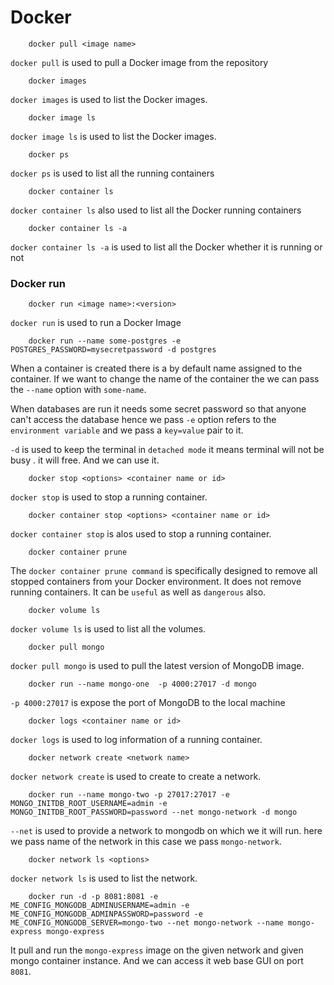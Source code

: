 # Docker


        docker pull <image name>

`docker pull` is used to pull a Docker image from the repository

        docker images

`docker images` is used to list the Docker images.

        docker image ls
`docker image ls` is used to list the Docker images.

        docker ps 

`docker ps` is used to list all the running containers

        docker container ls
`docker container ls` also used to list all the Docker running containers

        docker container ls -a

`docker container ls -a` is used to list all the Docker whether it is running or not

### Docker run
        docker run <image name>:<version>

`docker run` is used to run a Docker Image

        docker run --name some-postgres -e POSTGRES_PASSWORD=mysecretpassword -d postgres

When a container is created there is a by default name assigned to the container. If we want to change the name of the container the we can pass the `--name` option with `some-name`.

When databases are run it needs some secret password so that anyone can't access the  database hence we pass `-e` option refers to the `environment variable` and we pass a `key=value` pair to it.

`-d` is used to keep the terminal in `detached mode` it means terminal will not be busy . it will free. And we can use it.



        docker stop <options> <container name or id>

`docker stop` is used to stop a running container.

        docker container stop <options> <container name or id>
`docker container stop` is alos used to stop a running container.


        docker container prune


The `docker container prune command` is specifically designed to remove all stopped containers from your Docker environment. It does not remove running containers. It can be `useful` as well as `dangerous` also.

        docker volume ls
`docker volume ls` is used to list all the volumes.

        docker pull mongo
`docker pull mongo` is used to pull the latest version of MongoDB image.

        docker run --name mongo-one  -p 4000:27017 -d mongo
`-p 4000:27017` is expose the port of MongoDB to the local machine

        docker logs <container name or id>
`docker logs` is used to log information of a running container.

        docker network create <network name>

`docker network create` is used to create to create a network.



        docker run --name mongo-two -p 27017:27017 -e MONGO_INITDB_ROOT_USERNAME=admin -e MONGO_INITDB_ROOT_PASSWORD=password --net mongo-network -d mongo
`--net`  is used to provide a network to mongodb on which we it will run. here we pass name of the network in this case we pass `mongo-network`.

        docker network ls <options>
`docker network ls` is used to list the network.

        docker run -d -p 8081:8081 -e ME_CONFIG_MONGODB_ADMINUSERNAME=admin -e ME_CONFIG_MONGODB_ADMINPASSWORD=password -e ME_CONFIG_MONGODB_SERVER=mongo-two --net mongo-network --name mongo-express mongo-express
It pull and run the `mongo-express` image on the given network and given mongo container instance. And we can access it web base GUI on port `8081`.